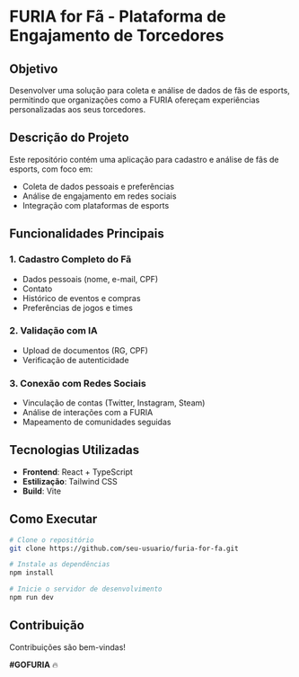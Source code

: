 # **FURIA for Fã - Plataforma de Engajamento de Torcedores**

## **Objetivo**
Desenvolver uma solução para coleta e análise de dados de fãs de esports, permitindo que organizações como a FURIA ofereçam experiências personalizadas aos seus torcedores.

## **Descrição do Projeto**
Este repositório contém uma aplicação para cadastro e análise de fãs de esports, com foco em:

-  Coleta de dados pessoais e preferências
-  Análise de engajamento em redes sociais
-  Integração com plataformas de esports

## **Funcionalidades Principais**

### **1. Cadastro Completo do Fã**
- Dados pessoais (nome, e-mail, CPF)
- Contato
- Histórico de eventos e compras
- Preferências de jogos e times

### **2. Validação com IA**
- Upload de documentos (RG, CPF)
- Verificação de autenticidade

### **3. Conexão com Redes Sociais**
- Vinculação de contas (Twitter, Instagram, Steam)
- Análise de interações com a FURIA
- Mapeamento de comunidades seguidas

## **Tecnologias Utilizadas**
- **Frontend**: React + TypeScript
- **Estilização**: Tailwind CSS
- **Build**: Vite

## **Como Executar**

```bash
# Clone o repositório
git clone https://github.com/seu-usuario/furia-for-fa.git

# Instale as dependências
npm install

# Inicie o servidor de desenvolvimento
npm run dev
```

## **Contribuição**
Contribuições são bem-vindas! 

**#GOFURIA** 🔥 
